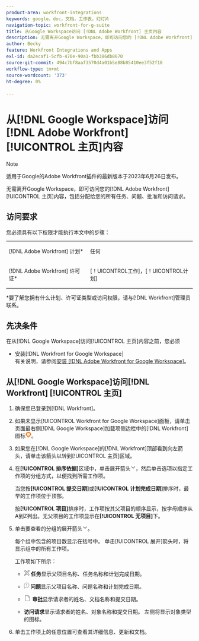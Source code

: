 ```yaml
---
product-area: workfront-integrations
keywords: google，doc，文档，工作表，幻灯片
navigation-topic: workfront-for-g-suite
title: 从Google Workspace访问 [!DNL Adobe Workfront] 主页内容
description: 无需离开Google Workspace，即可访问您的 [!DNL Adobe Workfront] 主页内容，包括分配给您的所有任务、问题、批准和访问请求。
author: Becky
feature: Workfront Integrations and Apps
exl-id: da2ecaf1-5cfb-470e-90a1-fbb386db8670
source-git-commit: 494c7bf8aaf3570d4a01b5e88b85410ee3f52f18
workflow-type: tm+mt
source-wordcount: '373'
ht-degree: 0%

---
```


# 从[!DNL Google Workspace]访问[!DNL Adobe Workfront] [!UICONTROL 主页]内容

>[!NOTE]
>
>适用于Google的Adobe Workfront插件的最新版本于2023年6月26日发布。

无需离开Google Workspace，即可访问您的[!DNL Adobe Workfront] [!UICONTROL 主页]内容，包括分配给您的所有任务、问题、批准和访问请求。

## 访问要求

您必须具有以下权限才能执行本文中的步骤：

<table style="table-layout:auto"> 
 <col> 
 <col> 
 <tbody> 
  <tr> 
   <td role="rowheader">[!DNL Adobe Workfront] 计划*</td> 
   <td> <p>任何</p> </td> 
  </tr> 
  <tr> 
   <td role="rowheader">[!DNL Adobe Workfront] 许可证*</td> 
   <td> <p>[！UICONTROL工作]，[！UICONTROL计划]</p> </td> 
  </tr> 
 </tbody> 
</table>

&#42;要了解您拥有什么计划、许可证类型或访问权限，请与[!DNL Workfront]管理员联系。

## 先决条件

在从[!DNL Google Workspace]访问[!UICONTROL 主页]内容之前，您必须

* 安装[!DNL Workfront for Google Workspace]\
   有关说明，请参阅[安装 [!DNL Adobe Workfront for Google Workspace]](../../workfront-integrations-and-apps/workfront-for-g-suite/install-workfront-for-gsuite.md)。

## 从[!DNL Google Workspace]访问[!DNL Workfront] [!UICONTROL 主页]

1. 确保您已登录到[!DNL Workfront]。
1. 如果未显示[!UICONTROL Workfront for Google Workspace]面板，请单击页面最右侧[!DNL Google Workspace]加载项侧边栏中的[!DNL Workfront]图标![Workfront图标](assets/wf-lion-icon.png)。
1. 如果您在[!DNL Google Workspace]的[!DNL Workfront]顶部看到向左箭头，请单击该箭头以转到[!UICONTROL 主页]区域。

1. 在&#x200B;**[!UICONTROL 排序依据]**&#x200B;区域中，单击展开箭头![展开箭头](assets/dropdown-arrow.png)，然后单击选项以指定工作项的分组方式，以便找到所需工作项。

   当您按&#x200B;**[!UICONTROL 提交日期]**&#x200B;或&#x200B;**[!UICONTROL 计划完成日期]**&#x200B;排序时，最早的工作项位于顶部。

   按&#x200B;**[!UICONTROL 项目]**&#x200B;排序时，工作项按其父项目的顺序显示，按字母顺序从A到Z列出。无父项目的工作项显示在&#x200B;**[!UICONTROL 无项目]**&#x200B;下。

1. 单击要查看的分组的展开箭头![展开箭头](assets/dropdown-arrow.png)。

   每个组中包含的项目数显示在括号中。 单击[!UICONTROL 展开]箭头时，将显示组中的所有工作项。

   工作项如下所示：

   * ![任务图标](assets/task-icon.png) **任务**&#x200B;显示父项目名称、任务名称和计划完成日期。

   * ![问题图标](assets/issue-icon.png) **问题**&#x200B;显示父项目名称、问题名称和计划完成日期。

   * ![文档图标](assets/document-icon.png) **审批**&#x200B;显示请求者的姓名、文档名称和提交日期。
   * **访问请求**&#x200B;显示请求者的姓名、对象名称和提交日期。 左侧将显示对象类型的图标。

1. 单击工作项上的任意位置可查看其详细信息、更新和文档。
